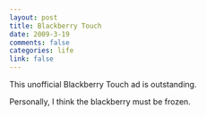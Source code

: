 ```yaml
--- 
layout: post
title: Blackberry Touch
date: 2009-3-19
comments: false
categories: life
link: false
---
```

This unofficial Blackberry Touch ad is outstanding.

<object width="425" height="344" data="http://www.youtube.com/v/c7e9vpxFWcI&amp;color1=0xb1b1b1&amp;color2=0xcfcfcf&amp;hl=en&amp;feature=player_embedded&amp;fs=1" type="application/x-shockwave-flash"><param name="allowFullScreen" value="true" /><param name="src" value="http://www.youtube.com/v/c7e9vpxFWcI&amp;color1=0xb1b1b1&amp;color2=0xcfcfcf&amp;hl=en&amp;feature=player_embedded&amp;fs=1" /><param name="allowfullscreen" value="true" /></object>

Personally, I think the blackberry must be frozen.
